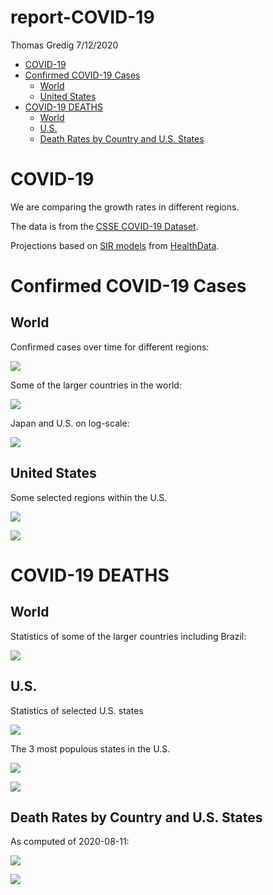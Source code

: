 report-COVID-19
================
Thomas Gredig
7/12/2020

  - [COVID-19](#covid-19)
  - [Confirmed COVID-19 Cases](#confirmed-covid-19-cases)
      - [World](#world)
      - [United States](#united-states)
  - [COVID-19 DEATHS](#covid-19-deaths)
      - [World](#world-1)
      - [U.S.](#u.s.)
      - [Death Rates by Country and U.S.
        States](#death-rates-by-country-and-u.s.-states)

# COVID-19

We are comparing the growth rates in different regions.

The data is from the [CSSE COVID-19
Dataset](https://github.com/CSSEGISandData/COVID-19).

Projections based on [SIR
models](https://www.maa.org/press/periodicals/loci/joma/the-sir-model-for-spread-of-disease-the-differential-equation-model)
from [HealthData](https://covid19.healthdata.org/projections).

# Confirmed COVID-19 Cases

## World

Confirmed cases over time for different regions:

![](README_files/figure-gfm/unnamed-chunk-4-1.png)<!-- -->

Some of the larger countries in the world:

![](README_files/figure-gfm/unnamed-chunk-5-1.png)<!-- -->

Japan and U.S. on log-scale:

![](README_files/figure-gfm/unnamed-chunk-6-1.png)<!-- -->

## United States

Some selected regions within the U.S.

![](README_files/figure-gfm/unnamed-chunk-7-1.png)<!-- -->

![](README_files/figure-gfm/unnamed-chunk-8-1.png)<!-- -->

# COVID-19 DEATHS

## World

Statistics of some of the larger countries including Brazil:

![](README_files/figure-gfm/unnamed-chunk-11-1.png)<!-- -->

## U.S.

Statistics of selected U.S. states

![](README_files/figure-gfm/unnamed-chunk-12-1.png)<!-- -->

The 3 most populous states in the U.S.

![](README_files/figure-gfm/unnamed-chunk-13-1.png)<!-- -->

![](README_files/figure-gfm/unnamed-chunk-14-1.png)<!-- -->

## Death Rates by Country and U.S. States

As computed of 2020-08-11:

![](README_files/figure-gfm/unnamed-chunk-15-1.png)<!-- -->

![](README_files/figure-gfm/unnamed-chunk-16-1.png)<!-- -->
